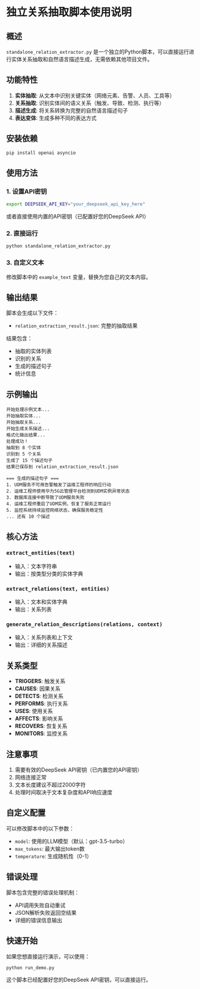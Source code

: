 # 独立关系抽取脚本使用说明

## 概述

`standalone_relation_extractor.py` 是一个独立的Python脚本，可以直接运行进行实体关系抽取和自然语言描述生成，无需依赖其他项目文件。

## 功能特性

1. **实体抽取**: 从文本中识别关键实体（网络元素、告警、人员、工具等）
2. **关系抽取**: 识别实体间的语义关系（触发、导致、检测、执行等）
3. **描述生成**: 将关系转换为完整的自然语言描述句子
4. **表达变体**: 生成多种不同的表达方式

## 安装依赖

```bash
pip install openai asyncio
```

## 使用方法

### 1. 设置API密钥

```bash
export DEEPSEEK_API_KEY="your_deepseek_api_key_here"
```

或者直接使用内置的API密钥（已配置好您的DeepSeek API）

### 2. 直接运行

```bash
python standalone_relation_extractor.py
```

### 3. 自定义文本

修改脚本中的 `example_text` 变量，替换为您自己的文本内容。

## 输出结果

脚本会生成以下文件：
- `relation_extraction_result.json`: 完整的抽取结果

结果包含：
- 抽取的实体列表
- 识别的关系
- 生成的描述句子
- 统计信息

## 示例输出

```
开始处理示例文本...
开始抽取实体...
开始抽取关系...
开始生成关系描述...
格式化输出结果...
处理成功！
抽取到 8 个实体
识别到 5 个关系
生成了 15 个描述句子
结果已保存到 relation_extraction_result.json

=== 生成的描述句子 ===
1. UDM服务不可用告警触发了运维工程师的响应行动
2. 运维工程师使用华为5G云管理平台检测到UDM实例异常状态
3. 数据库连接中断导致了UDM服务失败
4. 运维工程师重启了UDM实例，恢复了服务正常运行
5. 监控系统持续监控网络状态，确保服务稳定性
... 还有 10 个描述
```

## 核心方法

### `extract_entities(text)`
- 输入：文本字符串
- 输出：按类型分类的实体字典

### `extract_relations(text, entities)`
- 输入：文本和实体字典
- 输出：关系列表

### `generate_relation_descriptions(relations, context)`
- 输入：关系列表和上下文
- 输出：详细的关系描述

## 关系类型

- **TRIGGERS**: 触发关系
- **CAUSES**: 因果关系  
- **DETECTS**: 检测关系
- **PERFORMS**: 执行关系
- **USES**: 使用关系
- **AFFECTS**: 影响关系
- **RECOVERS**: 恢复关系
- **MONITORS**: 监控关系

## 注意事项

1. 需要有效的DeepSeek API密钥（已内置您的API密钥）
2. 网络连接正常
3. 文本长度建议不超过2000字符
4. 处理时间取决于文本复杂度和API响应速度

## 自定义配置

可以修改脚本中的以下参数：
- `model`: 使用的LLM模型（默认：gpt-3.5-turbo）
- `max_tokens`: 最大输出token数
- `temperature`: 生成随机性（0-1）

## 错误处理

脚本包含完整的错误处理机制：
- API调用失败自动重试
- JSON解析失败返回空结果
- 详细的错误信息输出

## 快速开始

如果您想直接运行演示，可以使用：

```bash
python run_demo.py
```

这个脚本已经配置好您的DeepSeek API密钥，可以直接运行。
